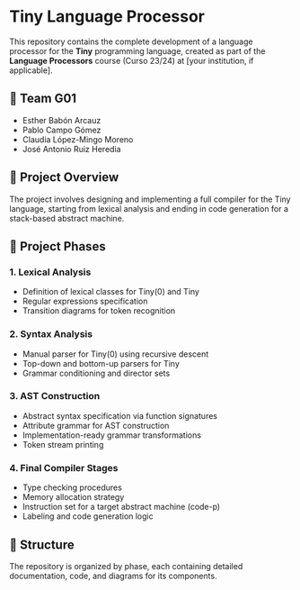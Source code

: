 # Tiny Language Processor 

This repository contains the complete development of a language processor for the **Tiny** programming language, created as part of the **Language Processors** course (Curso 23/24) at [your institution, if applicable].

## 👥 Team G01
- Esther Babón Arcauz  
- Pablo Campo Gómez  
- Claudia López-Mingo Moreno  
- José Antonio Ruiz Heredia  

## 📘 Project Overview

The project involves designing and implementing a full compiler for the Tiny language, starting from lexical analysis and ending in code generation for a stack-based abstract machine.

## 🔧 Project Phases

### 1. Lexical Analysis
- Definition of lexical classes for Tiny(0) and Tiny
- Regular expressions specification
- Transition diagrams for token recognition

### 2. Syntax Analysis
- Manual parser for Tiny(0) using recursive descent
- Top-down and bottom-up parsers for Tiny
- Grammar conditioning and director sets

### 3. AST Construction
- Abstract syntax specification via function signatures
- Attribute grammar for AST construction
- Implementation-ready grammar transformations
- Token stream printing

### 4. Final Compiler Stages
- Type checking procedures
- Memory allocation strategy
- Instruction set for a target abstract machine (code-p)
- Labeling and code generation logic

## 📂 Structure
The repository is organized by phase, each containing detailed documentation, code, and diagrams for its components.
